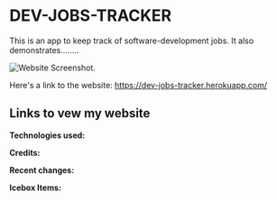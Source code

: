 # DEV-JOBS-TRACKER

This is an app to keep track of software-development jobs. It also demonstrates........

<img src="" alt="Website Screenshot.">

Here's a link to the website:
https://dev-jobs-tracker.herokuapp.com/

## Links to vew my website

__Technologies used:__



__Credits:__



__Recent changes:__



__Icebox Items:__



